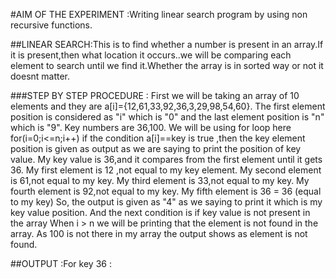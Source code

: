 
#AIM OF THE EXPERIMENT :Writing linear search program by using non recursive functions.

##LINEAR SEARCH:This is to find whether a number is present in an array.If it is present,then what location it occurs..we will be comparing each element to search until we find it.Whether the array is in sorted way or not it doesnt matter.

###STEP BY STEP PROCEDURE :
First we will be taking an array of 10 elements and they are a[i]={12,61,33,92,36,3,29,98,54,60}.
The first element position is considered as "i" which is "0" and the last element position is "n" which is "9".
Key numbers are 36,100.
We will be using for loop here for(i=0;i<=n;i++)
if the condition a[i]==key is true ,then the key element position is given as output as we are saying to print the position of key value.
My key value is 36,and it compares from the first element until it gets 36.
My first element is 12 ,not equal to my key element.
My second element is 61,not equal to my key.
My third element is 33,not equal to my key.
My fourth element is 92,not equal to my key.
My fifth element is 36 = 36 (equal to my key)
So, the output is given as "4" as we saying to print it which is my key value position.
And the next condition is if key value is not present in the array When i > n we will be printing that the element is not found in the array.
As 100 is not there in my array the output shows as element is not found.

##OUTPUT :For key 36 :
